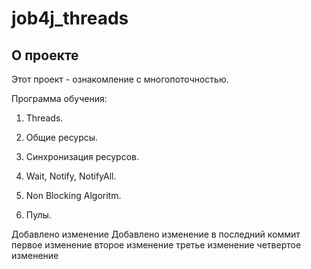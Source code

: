 # job4j_threads

## О проекте

Этот проект - ознакомление с многопоточностью.

Программа обучения:

1. Threads.

2. Общие ресурсы.

3. Синхронизация ресурсов.

4. Wait, Notify, NotifyAll.

5. Non Blocking Algoritm.

6. Пулы.

Добавлено изменение
Добавлено изменение в последний коммит
первое изменение
второе изменение
третье изменение
четвертое изменение